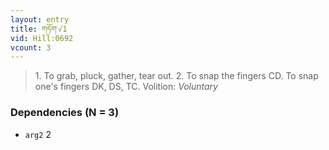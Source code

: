 ```yaml
---
layout: entry
title: གཏོག་√1
vid: Hill:0692
vcount: 3
---
```

> 1\. To grab, pluck, gather, tear out\. 2\. To snap the fingers CD\. To snap one's fingers DK, DS, TC\.
> Volition: _Voluntary_


### Dependencies (N = 3)
* `arg2` 2
